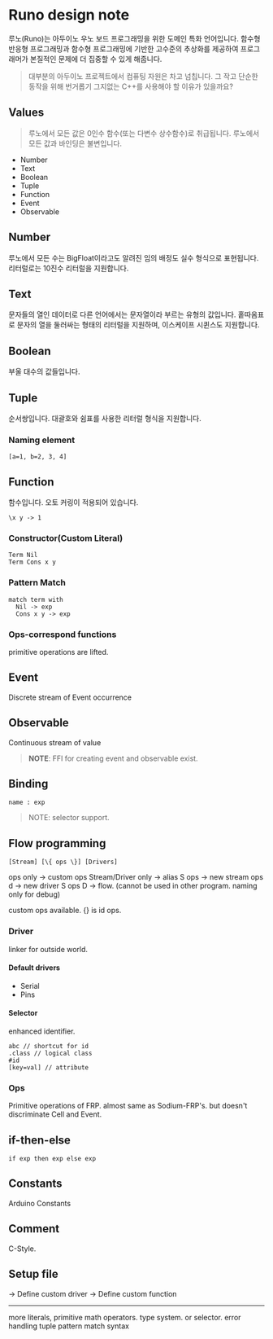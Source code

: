 # Runo design note

루노(Runo)는 아두이노 우노 보드 프로그래밍을 위한 도메인 특화 언어입니다.
함수형 반응형 프로그래밍과 함수형 프로그래밍에 기반한 고수준의 추상화를 제공하여 프로그래머가 본질적인 문제에 더 집중할 수 있게 해줍니다.

> 대부분의 아두이노 프로젝트에서 컴퓨팅 자원은 차고 넘칩니다. 그 작고 단순한 동작을 위해 번거롭기 그지없는 C++를 사용해야 할 이유가 있을까요?

## Values

> 루노에서 모든 값은 0인수 함수(또는 다변수 상수함수)로 취급됩니다.
> 루노에서 모든 값과 바인딩은 불변입니다.

- Number
- Text
- Boolean
- Tuple
- Function
- Event
- Observable

## Number

루노에서 모든 수는 BigFloat이라고도 알려진 임의 배정도 실수 형식으로 표현됩니다.
리터럴로는 10진수 리터럴을 지원합니다.

## Text

문자들의 열인 데이터로 다른 언어에서는 문자열이라 부르는 유형의 값입니다.
홑따옴표로 문자의 열을 둘러싸는 형태의 리터럴을 지원하며, 이스케이프 시퀸스도 지원합니다.

## Boolean

부울 대수의 값들입니다.

## Tuple

순서쌍입니다. 대괄호와 쉼표를 사용한 리터럴 형식을 지원합니다.

### Naming element

```
[a=1, b=2, 3, 4]
```

## Function

함수입니다. 오토 커링이 적용되어 있습니다.

```
\x y -> 1
```

### Constructor(Custom Literal)

```
Term Nil
Term Cons x y
```

### Pattern Match

```
match term with
  Nil -> exp
  Cons x y -> exp  
```

### Ops-correspond functions

primitive operations are lifted.

## Event

Discrete stream of Event occurrence

## Observable

Continuous stream of value

> **NOTE**: FFI for creating event and observable exist.

## Binding

```
name : exp
```

> NOTE: selector support.

## Flow programming

```
[Stream] [\{ ops \}] [Drivers]

```

ops only -> custom ops
Stream/Driver only -> alias
S ops -> new stream
ops d -> new driver
S ops D -> flow. (cannot be used in other program. naming only for debug)

custom ops available.
{} is id ops.

### Driver

linker for outside world.

#### Default drivers

- Serial
- Pins

#### Selector

enhanced identifier.

```
abc // shortcut for id
.class // logical class
#id
[key=val] // attribute
```

### Ops

Primitive operations of FRP.
almost same as Sodium-FRP's. but doesn't discriminate Cell and Event.

## if-then-else

```
if exp then exp else exp
```

## Constants

Arduino Constants

## Comment

C-Style.

## Setup file

-> Define custom driver
-> Define custom function

----

more literals, primitive math operators.
type system.
or selector.
error handling
tuple pattern match syntax